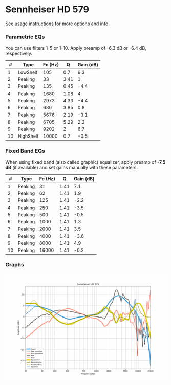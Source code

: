 # Sennheiser HD 579
See [usage instructions](https://github.com/jaakkopasanen/AutoEq#usage) for more options and info.

### Parametric EQs
You can use filters 1-5 or 1-10. Apply preamp of -6.3 dB or -6.4 dB, respectively.

|   # | Type      |   Fc (Hz) |    Q |   Gain (dB) |
|-----|-----------|-----------|------|-------------|
|   1 | LowShelf  |       105 | 0.7  |         6.3 |
|   2 | Peaking   |        33 | 3.41 |         1   |
|   3 | Peaking   |       135 | 0.45 |        -4.4 |
|   4 | Peaking   |      1680 | 1.08 |         4   |
|   5 | Peaking   |      2973 | 4.33 |        -4.4 |
|   6 | Peaking   |       630 | 3.85 |         0.8 |
|   7 | Peaking   |      5676 | 2.19 |        -3.1 |
|   8 | Peaking   |      6705 | 5.29 |         2.2 |
|   9 | Peaking   |      9202 | 2    |         6.7 |
|  10 | HighShelf |     10000 | 0.7  |        -0.5 |

### Fixed Band EQs
When using fixed band (also called graphic) equalizer, apply preamp of **-7.5 dB** (if available) and set gains manually with these parameters.

|   # | Type    |   Fc (Hz) |    Q |   Gain (dB) |
|-----|---------|-----------|------|-------------|
|   1 | Peaking |        31 | 1.41 |         7.1 |
|   2 | Peaking |        62 | 1.41 |         1.9 |
|   3 | Peaking |       125 | 1.41 |        -2.2 |
|   4 | Peaking |       250 | 1.41 |        -3.5 |
|   5 | Peaking |       500 | 1.41 |        -0.5 |
|   6 | Peaking |      1000 | 1.41 |         1.3 |
|   7 | Peaking |      2000 | 1.41 |         3.5 |
|   8 | Peaking |      4000 | 1.41 |        -3.6 |
|   9 | Peaking |      8000 | 1.41 |         4.9 |
|  10 | Peaking |     16000 | 1.41 |        -0.2 |

### Graphs
![](./Sennheiser%20HD%20579.png)
